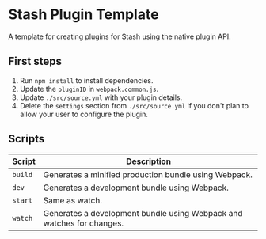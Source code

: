 # Stash Plugin Template

A template for creating plugins for Stash using the native plugin API.

## First steps

1. Run `npm install` to install dependencies.
2. Update the `pluginID` in `webpack.common.js`.
3. Update `./src/source.yml` with your plugin details.
4. Delete the `settings` section from `./src/source.yml` if you don't plan to allow your user to configure the plugin.

## Scripts

| Script  | Description                                                           |
| ------- | --------------------------------------------------------------------- |
| `build` | Generates a minified production bundle using Webpack.                 |
| `dev`   | Generates a development bundle using Webpack.                         |
| `start` | Same as watch.                                                        |
| `watch` | Generates a development bundle using Webpack and watches for changes. |
